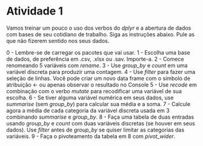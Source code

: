 # Atividade 1

Vamos treinar um pouco o uso dos verbos do _dplyr_ e a abertura de dados com bases de seu cotidiano de trabalho. Siga as instruções abaixo. Pule as que não fizerem sentido nos seus dados.

0 - Lembre-se de carregar os pacotes que vai usar.
1 - Escolha uma base de dados, de preferência em .csv, .xlsx ou .sav. Importe-a.
2 - Comece renomeando 5 variáveis com _rename_.
3 - Use _group\_by_ e _count_ em uma variável discreta para produzir uma contagem.
4 - Use _filter_ para fazer uma seleção de linhas. Você pode criar um novo data frame com o símbolo de atribuição <- ou apenas observar o resultado no Console
5 - Use _recode_ em combinação com o verbo _mutate_ para recodificar uma variável de sua escolha.
6 - Se tiver alguma variável numérica em seus dados, use _summarise_ (sem _group\_by_) para calcular sua média e a soma.
7 - Calcule agora a média de cada categoria da variável discreta usada em 3 combinando _summarise_ e _group\_by_.
8 - Faça uma tabela de duas entradas usando _group\_by_ e _count_ com duas variáveis discretas (se houver em seus dados). Use _filter_ antes de _group\_by_ se quiser limitar as categorias das variáveis.
9 - Faça o pivoteamento da tabela em 8 com _pivot\_wider_.


